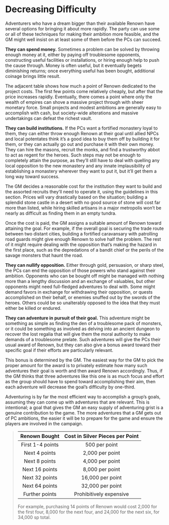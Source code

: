 # Decreasing Difficulty

Adventurers who have a dream bigger than their available Renown
have several options for bringing it about more rapidly. The party
can use some or all of these techniques for making their ambition
more feasible, and the GM might well insist on at least some of them
before the PCs can succeed.

**They can spend money.** Sometimes a problem can be solved by
throwing enough money at it, either by paying off troublesome opponents, constructing useful facilities or installations, or hiring enough
help to push the cause through. Money is often useful, but it eventually
begets diminishing returns; once everything useful has been bought,
additional coinage brings little result.

The adjacent table shows how much a point of Renown dedicated
to the project costs. The first few points come relatively cheaply, but
after that the price increases rapidly. Eventually, there comes a point
where only the wealth of empires can shove a massive project through
with sheer monetary force. Small projects and modest ambitions are
generally easy to accomplish with cash, but society-wide alterations
and massive undertakings can defeat the richest vault.

**They can build institutions.** If the PCs want a fortified monastery
loyal to them, they can either throw enough Renown at their goal until
allied NPCs and local potentates think it’s a good idea to buy them
off by building it for them, or they can actually go out and purchase
it with their own money. They can hire the masons, recruit the monks,
and find a trustworthy abbot to act as regent for the heroes. Such steps
may not be enough to completely attain the purpose, as they’ll still
have to deal with quelling any local opposition to the new monastery
and any innate implausibility of establishing a monastery wherever
they want to put it, but it’ll get them a long way toward success.

The GM decides a reasonable cost for the institution they want
to build and the assorted recruits they’ll need to operate it, using the
guidelines in this section. Prices will vary drastically based on the
situation; building a splendid stone castle in a desert with no good
source of stone will cost far more than listed, while hiring skilled
artisans in a major metropolis won’t be nearly as difficult as finding
them in an empty tundra.

Once the cost is paid, the GM assigns a suitable amount of Renown toward attaining the goal. For example, if the overall goal is
securing the trade route between two distant cities, building a fortified
caravansary with patrolling road guards might give enough Renown
to solve half the problem. The rest of it might require dealing with the
opposition that’s making the hazard in the first place, such as the
depredations of a bandit chief or the perils of the savage monsters
that haunt the road.

**They can nullify opposition.** Either through gold, persuasion,
or sharp steel, the PCs can end the opposition of those powers who
stand against their ambition. Opponents who can be bought off might
be managed with nothing more than a lengthy discussion and an
exchange of valuables, but other opponents might need full-fledged
adventures to deal with. Some might demand favors in exchange
for withdrawing their opposition, or quests accomplished on their
behalf, or enemies snuffed out by the swords of the heroes. Others
could be so unalterably opposed to the idea that they must either be
killed or endured.

**They can adventure in pursuit of their goal.** This adventure
might be something as simple as finding the den of a troublesome
pack of monsters, or it could be something as involved as delving
into an ancient dungeon to recover the lost regalia that will give them
the moral authority to make demands of a troublesome prelate. Such
adventures will give the PCs their usual award of Renown, but they
can also give a bonus award toward their specific goal if their efforts
are particularly relevant.

This bonus is determined by the GM. The easiest way for the GM
to pick the proper amount for the award is to privately estimate how
many such adventures their goal is worth and then award Renown
accordingly. Thus, if the GM thinks that three adventures like this one
is as much focus and effort as the group should have to spend toward
accomplishing their aim, then each adventure will decrease the goal’s
difficulty by one-third.

Adventuring is by far the most efficient way to accomplish a
group’s goals, assuming they can come up with adventures that are
relevant. This is intentional; a goal that gives the GM an easy supply
of adventuring grist is a genuine contribution to the game. The more
adventures that a GM gets out of PC ambitions, the easier it will be
to prepare for the game and ensure the players are involved in the
campaign.

<blockquote class="table">

|  Renown Bought   | Cost in Silver Pieces per Point |
| :--------------: | :-----------------------------: |
| First 1-4 points |          500 per point          |
|  Next 4 points   |         2,000 per point         |
|  Next 8 points   |         4,000 per point         |
|  Next 16 points  |         8,000 per point         |
|  Next 32 points  |        16,000 per point         |
|  Next 64 points  |        32,000 per point         |
|  Further points  |     Prohibitively expensive     |

For example, purchasing 14 points of Renown would cost 2,000 for the first four, 8,000 for the next four, and 24,000 for the next six, for 34,000 sp total.

</blockquote>

